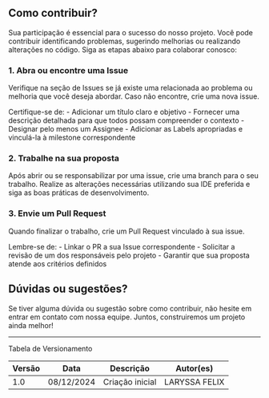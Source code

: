 ## Como contribuir?

Sua participação é essencial para o sucesso do nosso projeto. Você pode contribuir identificando problemas, sugerindo melhorias ou realizando alterações no código. Siga as etapas abaixo para colaborar conosco:

### 1. Abra ou encontre uma Issue
Verifique na seção de Issues se já existe uma relacionada ao problema ou melhoria que você deseja abordar.
Caso não encontre, crie uma nova issue. 

Certifique-se de:
    - Adicionar um título claro e objetivo
    - Fornecer uma descrição detalhada para que todos possam compreender o contexto
    - Designar pelo menos um Assignee
    - Adicionar as Labels apropriadas e vinculá-la à milestone correspondente

### 2. Trabalhe na sua proposta
Após abrir ou se responsabilizar por uma issue, crie uma branch para o seu trabalho.
Realize as alterações necessárias utilizando sua IDE preferida e siga as boas práticas de desenvolvimento.

### 3. Envie um Pull Request
Quando finalizar o trabalho, crie um Pull Request vinculado à sua issue.

Lembre-se de:
    - Linkar o PR a sua Issue correspondente
    - Solicitar a revisão de um dos responsáveis pelo projeto
    - Garantir que sua proposta atende aos critérios definidos

## Dúvidas ou sugestões?

Se tiver alguma dúvida ou sugestão sobre como contribuir, não hesite em entrar em contato com nossa equipe. Juntos, construiremos um projeto ainda melhor!

---

Tabela de Versionamento

| Versão | Data       | Descrição                                                     | Autor(es)        |
|--------|------------|---------------------------------------------------------------|------------------|
| 1.0    | 08/12/2024 | Criação inicial                       | LARYSSA FELIX |